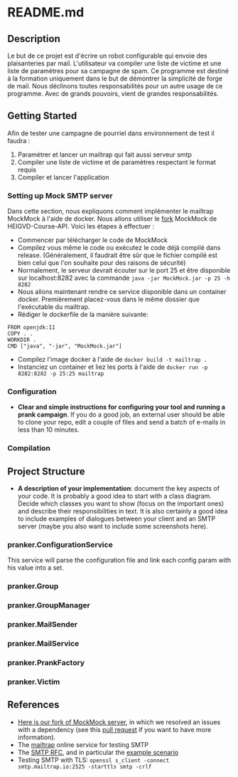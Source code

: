 # README.md

## Description
Le but de ce projet est d'écrire un robot configurable qui envoie des plaisanteries par mail. L'utilisateur va compiler une liste de victime et une liste de paramètres pour sa campagne de spam. Ce programme est destiné à la formation uniquement dans le but de démontrer la simplicité de forge de mail. Nous déclinons toutes responsabilités pour un autre usage de ce programme. Avec de grands pouvoirs, vient de grandes responsabilités.

## Getting Started
Afin de tester une campagne de pourriel dans environnement de test il faudra :
1. Paramétrer et lancer un mailtrap qui fait aussi serveur smtp
2. Compiler une liste de victime et de paramètres respectant le format requis
3. Compiler et lancer l'application

### Setting up Mock SMTP server
Dans cette section, nous expliquons comment implémenter le mailtrap MockMock à l'aide de docker. Nous allons utiliser le [fork](https://github.com/HEIGVD-Course-API/MockMock) MockMock de HEIGVD-Course-API. Voici les étapes à effectuer :
* Commencer par télécharger le code de MockMock
* Compilez vous même le code ou exécutez le code déjà compilé dans release. (Généralement, il faudrait être sûr que le fichier compilé est bien celui que l'on souhaite pour des raisons de sécurité)
* Normalement, le serveur devrait écouter sur le port 25 et être disponible sur localhost:8282 avec la commande `java -jar MockMock.jar -p 25 -h 8282
  `
* Nous allons maintenant rendre ce service disponible dans un container docker. Premièrement placez-vous dans le même dossier que l'exécutable du mailtrap.
* Rédiger le dockerfile de la manière suivante:
```
FROM openjdk:11
COPY . .
WORKDIR .
CMD ["java", "-jar", "MockMock.jar"]
  ```
* Compilez l'image docker à l'aide de `docker build -t mailtrap .`
* Instanciez un container et liez les ports à l'aide de `docker run -p 8282:8282 -p 25:25 mailtrap`
### Configuration
* **Clear and simple instructions for configuring your tool and running a prank campaign**. If you do a good job, an external user should be able to clone your repo, edit a couple of files and send a batch of e-mails in less than 10 minutes.
### Compilation

## Project Structure
* **A description of your implementation**: document the key aspects of your code. It is probably a good idea to start with a class diagram. Decide which classes you want to show (focus on the important ones) and describe their responsibilities in text. It is also certainly a good idea to include examples of dialogues between your client and an SMTP server (maybe you also want to include some screenshots here).

### pranker.ConfigurationService
This service will parse the configuration file and link each config param with his value into a set.
### pranker.Group

### pranker.GroupManager
### pranker.MailSender
### pranker.MailService
### pranker.PrankFactory
### pranker.Victim
## References

* [Here is our fork of MockMock server](https://github.com/HEIGVD-Course-API/MockMock), in which we resolved an issues with a dependency (see this [pull request](https://github.com/tweakers/MockMock/pull/8) if you want to have more information).
* The [mailtrap](<https://mailtrap.io/>) online service for testing SMTP
* The [SMTP RFC](<https://tools.ietf.org/html/rfc5321#appendix-D>), and in particular the [example scenario](<https://tools.ietf.org/html/rfc5321#appendix-D>)
* Testing SMTP with TLS: `openssl s_client -connect smtp.mailtrap.io:2525 -starttls smtp -crlf`
